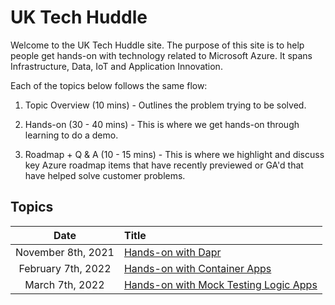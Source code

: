 # UK Tech Huddle

Welcome to the UK Tech Huddle site. The purpose of this site is to help people get hands-on with technology related to Microsoft Azure. It spans Infrastructure, Data, IoT and Application Innovation.

Each of the topics below follows the same flow:

1. Topic Overview (10 mins) - Outlines the problem trying to be solved.

1. Hands-on (30 - 40 mins) - This is where we get hands-on through learning to do a demo.

1. Roadmap + Q & A (10 - 15 mins) - This is where we highlight and discuss key Azure roadmap items that have recently previewed or GA'd that have helped solve customer problems.

## Topics

| **Date**	| **Title**
|:---:|:---|
| November 8th, 2021 | [Hands-on with Dapr](https://github.com/liammoat/ukth-appinnovation-dapr-quickstart)
| February 7th, 2022 | [Hands-on with Container Apps](https://github.com/kevingbb/ukth-appinn-containerapps-orderapi)
| March 7th, 2022 | [Hands-on with Mock Testing Logic Apps](https://github.com/poornabavapalli/logicappsworkflowmocktest)
